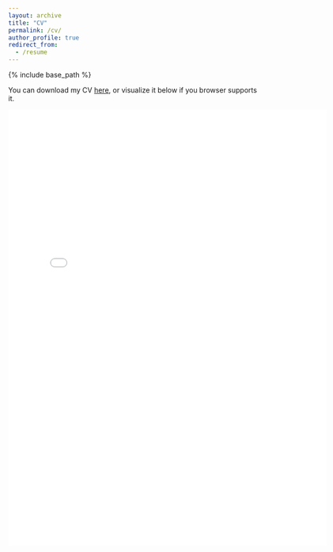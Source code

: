 ```yaml
---
layout: archive
title: "CV"
permalink: /cv/
author_profile: true
redirect_from:
  - /resume
---
```


{% include base_path %}

You can download my CV [here](/files/CV_web.pdf), or visualize it below if you browser supports it.

<iframe src="/files/CV_web.pdf" style="width: 46em;height: 63em;border: none;"></iframe>